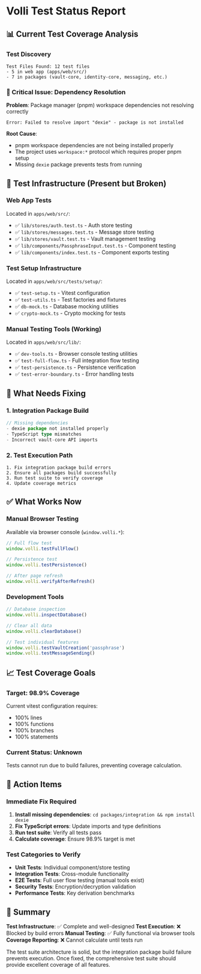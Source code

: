# Volli Test Status Report

## 📊 Current Test Coverage Analysis

### Test Discovery
```
Test Files Found: 12 test files
- 5 in web app (apps/web/src/)
- 7 in packages (vault-core, identity-core, messaging, etc.)
```

### 🔴 Critical Issue: Dependency Resolution

**Problem**: Package manager (pnpm) workspace dependencies not resolving correctly
```
Error: Failed to resolve import "dexie" - package is not installed
```

**Root Cause**: 
- pnpm workspace dependencies are not being installed properly
- The project uses `workspace:*` protocol which requires proper pnpm setup
- Missing `dexie` package prevents tests from running

## 🧪 Test Infrastructure (Present but Broken)

### Web App Tests
Located in `apps/web/src/`:
- ✅ `lib/stores/auth.test.ts` - Auth store testing
- ✅ `lib/stores/messages.test.ts` - Message store testing  
- ✅ `lib/stores/vault.test.ts` - Vault management testing
- ✅ `lib/components/PassphraseInput.test.ts` - Component testing
- ✅ `lib/components/index.test.ts` - Component exports testing

### Test Setup Infrastructure
Located in `apps/web/src/tests/setup/`:
- ✅ `test-setup.ts` - Vitest configuration
- ✅ `test-utils.ts` - Test factories and fixtures
- ✅ `db-mock.ts` - Database mocking utilities
- ✅ `crypto-mock.ts` - Crypto mocking for tests

### Manual Testing Tools (Working)
Located in `apps/web/src/lib/`:
- ✅ `dev-tools.ts` - Browser console testing utilities
- ✅ `test-full-flow.ts` - Full integration flow testing
- ✅ `test-persistence.ts` - Persistence verification
- ✅ `test-error-boundary.ts` - Error handling tests

## 🔧 What Needs Fixing

### 1. Integration Package Build
```typescript
// Missing dependencies
- dexie package not installed properly
- TypeScript type mismatches
- Incorrect vault-core API imports
```

### 2. Test Execution Path
```
1. Fix integration package build errors
2. Ensure all packages build successfully
3. Run test suite to verify coverage
4. Update coverage metrics
```

## ✅ What Works Now

### Manual Browser Testing
Available via browser console (`window.volli.*`):
```javascript
// Full flow test
window.volli.testFullFlow()

// Persistence test  
window.volli.testPersistence()

// After page refresh
window.volli.verifyAfterRefresh()
```

### Development Tools
```javascript
// Database inspection
window.volli.inspectDatabase()

// Clear all data
window.volli.clearDatabase()

// Test individual features
window.volli.testVaultCreation('passphrase')
window.volli.testMessageSending()
```

## 📈 Test Coverage Goals

### Target: 98.9% Coverage
Current vitest configuration requires:
- 100% lines
- 100% functions  
- 100% branches
- 100% statements

### Current Status: Unknown
Tests cannot run due to build failures, preventing coverage calculation.

## 🚀 Action Items

### Immediate Fix Required
1. **Install missing dependencies**: `cd packages/integration && npm install dexie`
2. **Fix TypeScript errors**: Update imports and type definitions
3. **Run test suite**: Verify all tests pass
4. **Calculate coverage**: Ensure 98.9% target is met

### Test Categories to Verify
- **Unit Tests**: Individual component/store testing
- **Integration Tests**: Cross-module functionality
- **E2E Tests**: Full user flow testing (manual tools exist)
- **Security Tests**: Encryption/decryption validation
- **Performance Tests**: Key derivation benchmarks

## 🎯 Summary

**Test Infrastructure**: ✅ Complete and well-designed
**Test Execution**: ❌ Blocked by build errors
**Manual Testing**: ✅ Fully functional via browser tools
**Coverage Reporting**: ❌ Cannot calculate until tests run

The test suite architecture is solid, but the integration package build failure prevents execution. Once fixed, the comprehensive test suite should provide excellent coverage of all features.